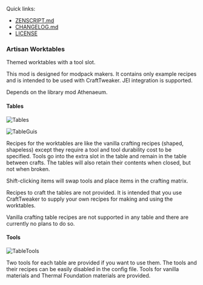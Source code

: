 Quick links:

* [ZENSCRIPT.md](https://github.com/codetaylor/artisan-worktables/blob/master/ZENSCRIPT.md)
* [CHANGELOG.md](https://github.com/codetaylor/artisan-worktables/blob/master/CHANGELOG.md)
* [LICENSE](https://github.com/codetaylor/artisan-worktables/blob/master/LICENSE)

### Artisan Worktables

Themed worktables with a tool slot.

This mod is designed for modpack makers. It contains only example recipes and is intended to be used with CraftTweaker. JEI integration is supported.

Depends on the library mod Athenaeum.

#### Tables

![Tables](https://raw.githubusercontent.com/codetaylor/artisan-worktables/master/assets/tables.png)

![TableGuis](https://raw.githubusercontent.com/codetaylor/artisan-worktables/master/assets/table_gui.gif)

Recipes for the worktables are like the vanilla crafting recipes (shaped, shapeless) except they require a tool and tool durability cost to be specified. Tools go into the extra slot in the table and remain in the table between crafts. The tables will also retain their contents when closed, but not when broken.

Shift-clicking items will swap tools and place items in the crafting matrix.

Recipes to craft the tables are not provided. It is intended that you use CraftTweaker to supply your own recipes for making and using the worktables.  

Vanilla crafting table recipes are not supported in any table and there are currently no plans to do so.

#### Tools

![TableTools](https://raw.githubusercontent.com/codetaylor/artisan-worktables/master/assets/items.png)

Two tools for each table are provided if you want to use them. The tools and their recipes can be easily disabled in the config file. Tools for vanilla materials and Thermal Foundation materials are provided.